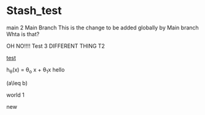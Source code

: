 # Stash_test

main 2
Main Branch
This is the change to be added globally by Main branch
Whta is that?

OH NO!!!!
Test 3
DIFFERENT THING T2

[test](test.py#L3)

h<sub>&theta;</sub>(x) = &theta;<sub>o</sub> x + &theta;<sub>1</sub>x
hello <p><span class="math inline">\(a\leq b\)</span></p> world 1

new
